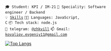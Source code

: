 <code>🎓 Student: KPI / IM-21</code>
<code>👷 Speciality: Software engineer / Backend</code><br>
<code>💡 [Skills](SKILLS.md)</code>
<code>🧑‍💻 Languages: JavaScript, C</code>
<code>📦 Tech stack: node.js</code>  
<code>💬 telegram: [@zhkvill](https://telegram.me/zhkvill)</code>
<code>📫 Gmail: [kovaliov.evgeniy11@gmail.com](mailto:kovaliov.evgeniy11@gmail.com)</code>

[![Top Langs](https://github-readme-stats.vercel.app/api/top-langs/?username=kovaliovev&layout=donut&theme=codeSTACKr        )](https://github.com/anuraghazra/github-readme-stats)
